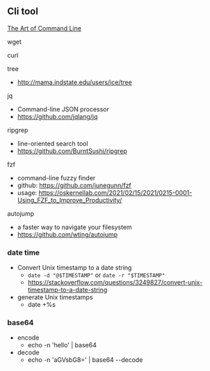 ## Cli tool

[The Art of Command Line](https://github.com/jlevy/the-art-of-command-line)


wget

curl

tree
- http://mama.indstate.edu/users/ice/tree

jq
- Command-line JSON processor
- https://github.com/jqlang/jq

ripgrep
- line-oriented search tool
- https://github.com/BurntSushi/ripgrep

fzf
- command-line fuzzy finder
- github: https://github.com/junegunn/fzf
- usage: https://oskernellab.com/2021/02/15/2021/0215-0001-Using_FZF_to_Improve_Productivity/

autojump
- a faster way to navigate your filesystem
- https://github.com/wting/autojump



### date time
- Convert Unix timestamp to a date string
    - `date -d "@$TIMESTAMP"` or `date -r "$TIMESTAMP"`
    - https://stackoverflow.com/questions/3249827/convert-unix-timestamp-to-a-date-string
- generate Unix timestamps
    - date +%s


### base64
- encode
    - echo -n 'hello' | base64
- decode
    - echo -n 'aGVsbG8=' | base64 --decode


